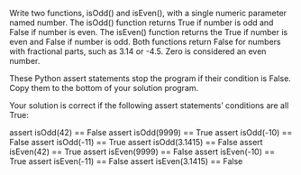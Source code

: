 Write two functions, isOdd() and isEven(), with a single numeric parameter named number. 
The isOdd() function returns True if number is odd and False if number is even.
The isEven() function returns the True if number is even and False if number is odd.
Both functions return False for numbers with fractional parts, such as 3.14 or -4.5. Zero is considered an even number.

These Python assert statements stop the program if their condition is False. 
Copy them to the bottom of your solution program. 

Your solution is correct if the following assert statements’ conditions are all True:




assert isOdd(42) == False
assert isOdd(9999) == True
assert isOdd(-10) == False
assert isOdd(-11) == True
assert isOdd(3.1415) == False
assert isEven(42) == True
assert isEven(9999) == False
assert isEven(-10) == True
assert isEven(-11) == False
assert isEven(3.1415) == False

